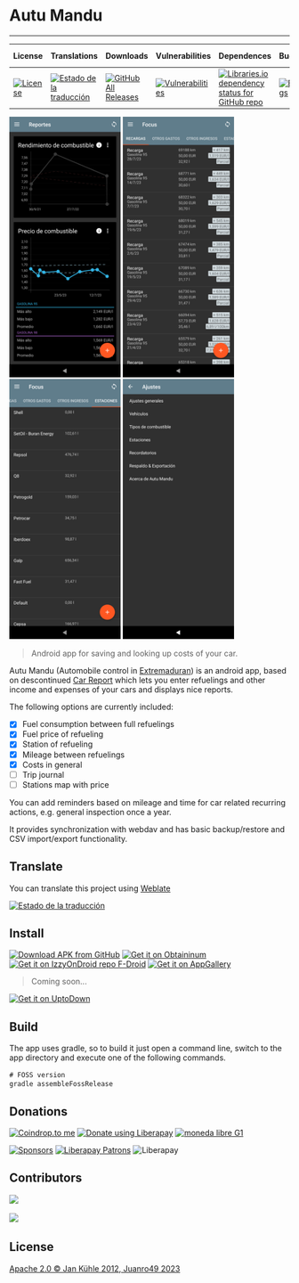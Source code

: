 # Autu Mandu
---

| License | Translations | Downloads | Vulnerabilities | Dependences | Bugs | Latest Version |
|---|---|---|---|---|---|---|
| [![License](https://img.shields.io/github/license/juanro49/autu-mandu)](https://opensource.org/licenses/Apache-2.0) | [![Estado de la traducción](https://hosted.weblate.org/widgets/autu-mandu/-/autu-mandu/svg-badge.svg)](https://hosted.weblate.org/engage/autu-mandu/?utm_source=widget) | [![GitHub All Releases](https://img.shields.io/github/downloads/juanro49/autu-mandu/total)](https://github.com/juanro49/autu-mandu#install) | [![Vulnerabilities](https://sonarcloud.io/api/project_badges/measure?project=juanro49_autu-mandu&metric=vulnerabilities)](https://sonarcloud.io/dashboard?id=juanro49_autu-mandu) | [![Libraries.io dependency status for GitHub repo](https://img.shields.io/librariesio/github/juanro49/autu-mandu)](https://libraries.io/github/juanro49/autu-mandu) | [![Bugs](https://sonarcloud.io/api/project_badges/measure?project=juanro49_autu-mandu&metric=bugs)](https://sonarcloud.io/dashboard?id=juanro49_autu-mandu) | ![Latest version](https://img.shields.io/endpoint?url=https://apt.izzysoft.de/fdroid/api/v1/shield/org.juanro.autumandu) |

<p>
    <img src="./metadata/android/es-ES/images/phoneScreenshots/Autu-Mandu_001.png" data-canonical-src="./metadata/android/es-ES/images/phoneScreenshots/Autu-Mandu_001.png" width="200px"/>
    <img src="./metadata/android/es-ES/images/phoneScreenshots/Autu-Mandu_002.png" data-canonical-src="./metadata/android/es-ES/images/phoneScreenshots/Autu-Mandu_002.png" width="200px"/>
    <img src="./metadata/android/es-ES/images/phoneScreenshots/Autu-Mandu_003.png" data-canonical-src="./metadata/android/es-ES/images/phoneScreenshots/Autu-Mandu_003.png" width="200px"/>
    <img src="./metadata/android/es-ES/images/phoneScreenshots/Autu-Mandu_004.png" data-canonical-src="./metadata/android/es-ES/images/phoneScreenshots/Autu-Mandu_004.png" width="200px"/>
</p>

> Android app for saving and looking up costs of your car.

Autu Mandu (Automobile control in [Extremaduran](https://ext.wikipedia.org/wiki/Lengua_estreme%C3%B1a)) is an android app, based on descontinued [Car Report](https://bitbucket.org/frigus02/car-report) which lets you enter refuelings and other income and expenses of your cars and displays nice reports.

The following options are currently included:
- [x] Fuel consumption between full refuelings
- [x] Fuel price of refueling
- [x] Station of refueling
- [x] Mileage between refuelings
- [x] Costs in general
- [ ] Trip journal
- [ ] Stations map with price

You can add reminders based on mileage and time for car related recurring actions, e.g. general
inspection once a year.

It provides synchronization with webdav and has basic backup/restore and CSV
import/export functionality.

## Translate

You can translate this project using [Weblate](https://hosted.weblate.org/projects/autu-mandu/)

[![Estado de la traducción](https://hosted.weblate.org/widgets/autu-mandu/-/autu-mandu/multi-auto.svg)](https://hosted.weblate.org/engage/autu-mandu/?utm_source=widget)

## Install

[<img src="https://user-images.githubusercontent.com/663460/26973090-f8fdc986-4d14-11e7-995a-e7c5e79ed925.png"
    alt="Download APK from GitHub"
    height="80">](https://github.com/juanro49/autu-mandu/releases/latest)
[<img src="https://raw.githubusercontent.com/vitorpamplona/amethyst/main/docs/design/obtainium.png"
    alt="Get it on Obtaininum"
    height="80">](https://github.com/ImranR98/Obtainium)
[<img src="https://gitlab.com/IzzyOnDroid/repo/-/raw/master/assets/IzzyOnDroid.png"
    alt="Get it on IzzyOnDroid repo F-Droid"
    height="80">](https://apt.izzysoft.de/fdroid/index/apk/org.juanro.autumandu)
[<img src="https://consumer-img.huawei.com/content/dam/huawei-cbg-site/common/campaign/emui91/images/Badge-Black.png"
    alt="Get it on AppGallery"
    height="60">](https://url.cloud.huawei.com/n83tvRcJmE?shareTo=qrcode)

> Coming soon...

[<img src="https://stc.utdstc.com/img/download-uptodown1.png"
    alt="Get it on UptoDown"
    height="60">](https://www.uptodown.com/developer/juanro49)

## Build

The app uses gradle, so to build it just open a command line, switch to the app directory and
execute one of the following commands.

```
# FOSS version
gradle assembleFossRelease
```
## Donations
[<img src="https://coindrop.to/embed-button.png" border-radius="10px" height="57" width="200px" alt="Coindrop.to me">](https://coindrop.to/juanro49) [<img alt="Donate using Liberapay" border-radius="10px" height="57" width="200px" src="https://liberapay.com/assets/widgets/donate.svg">](https://liberapay.com/juanro49/donate) [<img src="https://cdn.lemediaen442.fr/wp-content/uploads/2021/09/11110246/La-June.jpg" border-radius="10px" height="57" width="200px" alt="moneda libre G1">](https://demo.cesium.app/api/#/v1/payment/5eETo8btrVGYTTyC5nAvqCPmLBok4aRLhxiGP7dy3Wqw?comment=Donaci%C3%B3n%20github)

[<img src="https://img.shields.io/github/sponsors/juanro49" alt="Sponsors">](https://github.com/sponsors/juanro49)
[<img src="https://img.shields.io/liberapay/patrons/juanro49" alt="Liberapay Patrons">](https://liberapay.com/juanro49)
![Liberapay](https://img.shields.io/liberapay/receives/juanro49)

## Contributors

[<img src="https://img.shields.io/github/contributors-anon/juanro49/autu-mandu"/>](https://github.com/juanro49/autu-mandu/graphs/contributors)


[<img src="https://contrib.rocks/image?repo=juanro49/autu-mandu" />](https://github.com/juanro49/autu-mandu/graphs/contributors)

## License

[Apache 2.0 © Jan Kühle 2012, Juanro49 2023](../COPYING)
